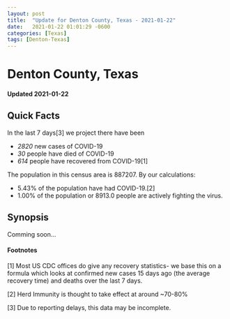 ```yaml
---
layout: post
title:  "Update for Denton County, Texas - 2021-01-22"
date:   2021-01-22 01:01:29 -0600
categories: [Texas]
tags: [Denton-Texas]
---
```


# Denton County, Texas
#### Updated 2021-01-22

## Quick Facts

In the last 7 days[3] we project there have been
- *2820* new cases of COVID-19
- *30* people have died of COVID-19
- *614* people have recovered from COVID-19[1]

The population in this census area is 887207. By our calculations:
- 5.43% of the population have had COVID-19.[2]
- 1.00% of the population or 8913.0 people are actively fighting the virus.

## Synopsis

Comming soon...


#### Footnotes

[1] Most US CDC offices do give any recovery statistics- we base this on a formula which looks at confirmed new cases
15 days ago (the average recovery time) and deaths over the last 7 days.

[2] Herd Immunity is thought to take effect at around ~70-80%

[3] Due to reporting delays, this data may be incomplete.
 
    